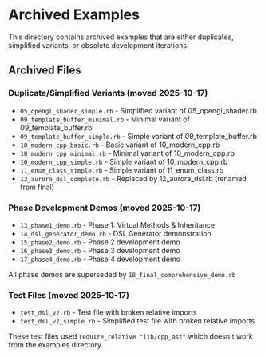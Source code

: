 # Archived Examples

This directory contains archived examples that are either duplicates, simplified variants, or obsolete development iterations.

## Archived Files

### Duplicate/Simplified Variants (moved 2025-10-17)
- `05_opengl_shader_simple.rb` - Simplified variant of 05_opengl_shader.rb
- `09_template_buffer_minimal.rb` - Minimal variant of 09_template_buffer.rb
- `09_template_buffer_simple.rb` - Simple variant of 09_template_buffer.rb
- `10_modern_cpp_basic.rb` - Basic variant of 10_modern_cpp.rb
- `10_modern_cpp_minimal.rb` - Minimal variant of 10_modern_cpp.rb
- `10_modern_cpp_simple.rb` - Simple variant of 10_modern_cpp.rb
- `11_enum_class_simple.rb` - Simple variant of 11_enum_class.rb
- `12_aurora_dsl_complete.rb` - Replaced by 12_aurora_dsl.rb (renamed from final)

### Phase Development Demos (moved 2025-10-17)
- `13_phase1_demo.rb` - Phase 1: Virtual Methods & Inheritance
- `14_dsl_generator_demo.rb` - DSL Generator demonstration
- `15_phase2_demo.rb` - Phase 2 development demo
- `16_phase3_demo.rb` - Phase 3 development demo
- `17_phase4_demo.rb` - Phase 4 development demo

All phase demos are superseded by `18_final_comprehensive_demo.rb`

### Test Files (moved 2025-10-17)
- `test_dsl_v2.rb` - Test file with broken relative imports
- `test_dsl_v2_simple.rb` - Simplified test file with broken relative imports

These test files used `require_relative "lib/cpp_ast"` which doesn't work from the examples directory.
